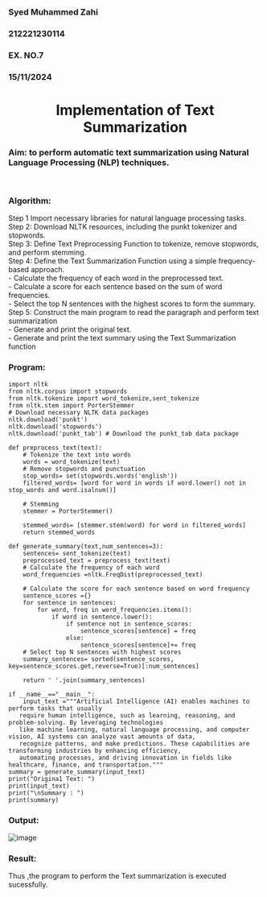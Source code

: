 <H3>Syed Muhammed Zahi</H3>
<H3>212221230114</H3>
<H3>EX. NO.7</H3>
<H3>15/11/2024</H3>
<H1 ALIGN =CENTER>Implementation of Text  Summarization</H1>
<H3>Aim: to perform automatic text summarization using Natural Language Processing (NLP) techniques. </H3> 
 <BR>
<h3>Algorithm:</h3>
Step 1 Import necessary libraries for natural language processing tasks.<BR>
Step 2: Download NLTK resources, including the punkt tokenizer and stopwords.<BR>
Step 3: Define Text Preprocessing Function to tokenize, remove stopwords, and perform stemming.<BR>
Step 4: Define the Text Summarization Function using a simple frequency-based approach.<br>
    - Calculate the frequency of each word in the preprocessed text.<br>
    - Calculate a score for each sentence based on the sum of word frequencies.<br>
    - Select the top N sentences with the highest scores to form the summary.<br>
Step 5: Construct the main program to read the paragraph  and perform text summarization<br>
      - Generate and print the original text.<br>
      - Generate and print the text summary using the  Text Summarization function<br>
      
### Program:
```
import nltk
from nltk.corpus import stopwords
from nltk.tokenize import word_tokenize,sent_tokenize
from nltk.stem import PorterStemmer
# Download necessary NLTK data packages
nltk.download('punkt')
nltk.download('stopwords')
nltk.download('punkt_tab') # Download the punkt_tab data package

def preprocess_text(text):
	# Tokenize the text into words
	words = word_tokenize(text)
	# Remove stopwords and punctuation
	stop_words= set(stopwords.words('english'))
	filtered_words= [word for word in words if word.lower() not in stop_words and word.isalnum()]

	# Stemming
	stemmer = PorterStemmer()

	stemmed_words= [stemmer.stem(word) for word in filtered_words]
	return stemmed_words

def generate_summary(text,num_sentences=3):
	sentences= sent_tokenize(text)
	preprocessed_text = preprocess_text(text)
	# Calculate the frequency of each word
	word_frequencies =nltk.FreqDist(preprocessed_text)

	# Calculate the score for each sentence based on word frequency
	sentence_scores ={}
	for sentence in sentences:
		for word, freq in word_frequencies.items():
			if word in sentence.lower():
				if sentence not in sentence_scores:
					sentence_scores[sentence] = freq
				else:
					sentence_scores[sentence]+= freq
	# Select top N sentences with highest scores
	summary_sentences= sorted(sentence_scores, key=sentence_scores.get,reverse=True)[:num_sentences]

	return ' '.join(summary_sentences)

if __name__=="__main__":
	input_text ="""Artificial Intelligence (AI) enables machines to perform tasks that usually
   require human intelligence, such as learning, reasoning, and problem-solving. By leveraging technologies 
   like machine learning, natural language processing, and computer vision, AI systems can analyze vast amounts of data, 
   recognize patterns, and make predictions. These capabilities are transforming industries by enhancing efficiency, 
   automating processes, and driving innovation in fields like healthcare, finance, and transportation."""
summary = generate_summary(input_text)
print("Origina1 Text: ")
print(input_text)
print("\nSummary : ")
print(summary)
```
### Output: 
![image](https://github.com/user-attachments/assets/93668749-9f5b-496a-a755-3644d302ff62)

### Result:
Thus ,the program to perform the Text summarization is executed sucessfully.
